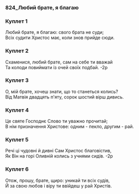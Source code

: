 ### 824_Любий брате, я благаю
### Куплет 1
Любий брате, я благаю: свого брата не суди; <br/>Всіх судити Христос має, коли знов прийде сюди.
### Куплет 2
Схаменися, любий брате, сам на себе ти вважай <br/>Та колоди повиймати із очей своїх подбай. -2р
### Куплет 3
О, мій брате, хочеш знати, що то станеться колись? <br/>Від Матвія двадцять п'яту, сорок шостий вірш дивись.
### Куплет 4
Це святе Господнє Слово ти уважно прочитай;<br/>В нім призначення Христове: одним - пекло, другим - рай.
### Куплет 5
Речі ці чудовні й дивні Сам Христос благовістив, <br/>Як Він на горі Оливній колись з учнями сидів. -2р
### Куплет 6
Отож, прошу, брате, щиро: уникай ти всіх судів, <br/>Й за свою любов і віру ти ввійдеш у рай Христів.
